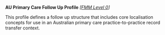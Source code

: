 **AU Primary Care Follow Up Profile** *[[FMM Level 0](guidance.html)]*

This profile defines a follow up structure that includes core localisation concepts for use in an Australian primary care practice-to-practice record transfer context.